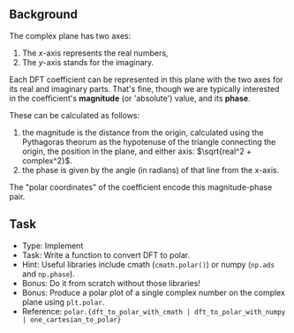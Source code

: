 ## Background

The complex plane has two axes:
1. The $x$-axis represents the real numbers,
2. The $y$-axis stands for the imaginary.

Each DFT coefficient can be represented in this plane with the two axes for its real and imaginary parts.
That's fine, though we are typically interested in the coefficient's
**magnitude** (or 'absolute') value, and its **phase**.

These can be calculated as follows:
1. the magnitude is the distance from the origin, 
    calculated using the Pythagoras theorum as the hypotenuse of the triangle connecting the 
    origin, the position in the plane, and either axis:
    $\sqrt{real^2 + complex^2}$.
2. the phase is given by the angle (in radians) of that line from the x-axis.

The "polar coordinates" of the coefficient encode this magnitude-phase pair.


## Task

- Type: Implement
- Task: Write a function to convert DFT to polar.
- Hint: Useful libraries include cmath (`cmath.polar()`) or numpy (`np.ads` and `np.phase`).
- Bonus: Do it from scratch without those libraries!
- Bonus: Produce a polar plot of a single complex number on the complex plane using `plt.polar`.
- Reference: `polar.{dft_to_polar_with_cmath | dft_to_polar_with_numpy | one_cartesian_to_polar}` 

